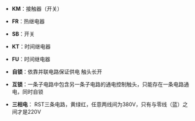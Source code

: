 * **KM**：接触器（开关）
* **FR**：热继电器
* **SB**：开关
* **KT**：时间继电器
* **FU**：时间继电器

* **自锁**：依靠并联电路保证供电 触头长开
* **互锁**：一条子电路中包含另一条子电路的通电控制触头，只能存在一条电路通电，同时自锁
* **三相电**： RST三条电路，黄绿红，任意两线间为380V，只有与零线（蓝）之间才是220V